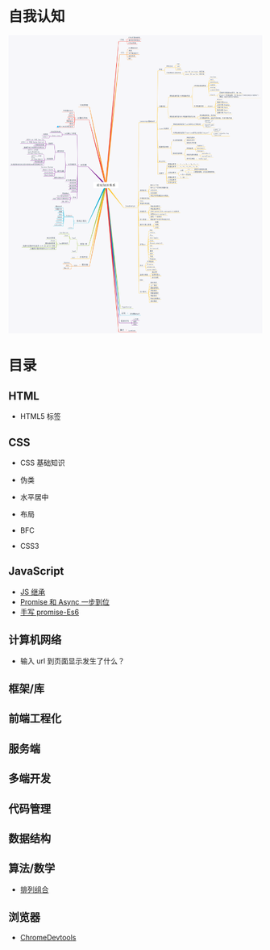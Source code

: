 # 自我认知

![知识体系](./resources/前端知识体系.png)

# 目录

## HTML

- HTML5 标签

## CSS

- CSS 基础知识

- 伪类

- 水平居中

- 布局

- BFC

- CSS3

## JavaScript

- [JS 继承](./JavaScript/JS继承.md)
- [Promise 和 Async 一步到位](./JavaScript/Promise和Async一步到位.md)
- [手写 promise-Es6](./JavaScript/promise.md)

## 计算机网络

- 输入 url 到页面显示发生了什么？

## 框架/库

## 前端工程化

## 服务端

## 多端开发

## 代码管理

## 数据结构

## 算法/数学

- [排列组合](./算法和数学/排列组合.md)

## 浏览器

- [ChromeDevtools](./浏览器/chrome-devtools.md)
